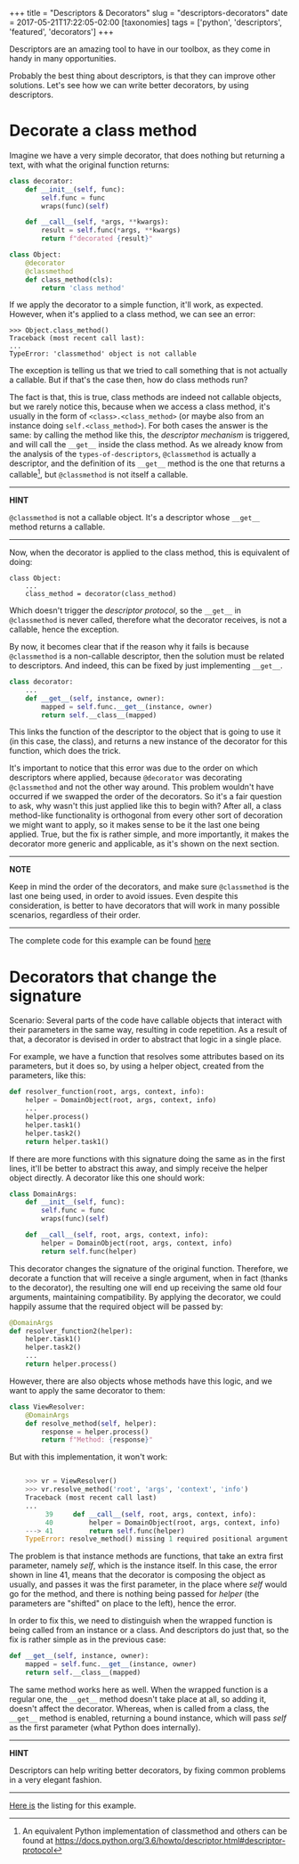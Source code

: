 +++
title = "Descriptors & Decorators"
slug = "descriptors-decorators"
date = 2017-05-21T17:22:05-02:00
[taxonomies]
tags = ['python', 'descriptors', 'featured', 'decorators']
+++

Descriptors are an amazing tool to have in our toolbox, as they come in
handy in many opportunities.

Probably the best thing about descriptors, is that they can improve
other solutions. Let\'s see how we can write better decorators, by using
descriptors.

# Decorate a class method

Imagine we have a very simple decorator, that does nothing but returning
a text, with what the original function returns:

```python
class decorator:
    def __init__(self, func):
        self.func = func
        wraps(func)(self)

    def __call__(self, *args, **kwargs):
        result = self.func(*args, **kwargs)
        return f"decorated {result}"

class Object:
    @decorator
    @classmethod
    def class_method(cls):
        return 'class method'
```

If we apply the decorator to a simple function, it\'ll work, as
expected. However, when it\'s applied to a class method, we can see an
error:

    >>> Object.class_method()
    Traceback (most recent call last):
    ...
    TypeError: 'classmethod' object is not callable

The exception is telling us that we tried to call something that is not
actually a callable. But if that\'s the case then, how do class methods
run?

The fact is that, this is true, class methods are indeed not callable
objects, but we rarely notice this, because when we access a class
method, it\'s usually in the form of
`<class>.<class_method>` (or maybe also from an instance
doing `self.<class_method>`). For both cases the answer is the same: by
calling the method like this, the *descriptor mechanism* is triggered,
and will call the `__get__` inside the class method. As we already know
from the analysis of the `types-of-descriptors`, `@classmethod` is actually a descriptor, and the definition
of its `__get__` method is the one that returns a callable[^1], but
`@classmethod` is not itself a callable.

---
**HINT**

`@classmethod` is not a callable object. It\'s a descriptor whose
`__get__` method returns a callable.

---

Now, when the decorator is applied to the class method, this is
equivalent of doing:

    class Object:
        ...
        class_method = decorator(class_method)

Which doesn\'t trigger the *descriptor protocol*, so the `__get__` in
`@classmethod` is never called, therefore what the decorator receives,
is not a callable, hence the exception.

By now, it becomes clear that if the reason why it fails is because
`@classmethod` is a non-callable descriptor, then the solution must be
related to descriptors. And indeed, this can be fixed by just
implementing `__get__`.

```python
class decorator:
    ...
    def __get__(self, instance, owner):
        mapped = self.func.__get__(instance, owner)
        return self.__class__(mapped)
```

This links the function of the descriptor to the object that is going to
use it (in this case, the class), and returns a new instance of the
decorator for this function, which does the trick.

It\'s important to notice that this error was due to the order on which
descriptors where applied, because `@decorator` was decorating
`@classmethod` and not the other way around. This problem wouldn\'t have
occurred if we swapped the order of the decorators. So it\'s a fair
question to ask, why wasn\'t this just applied like this to begin with?
After all, a class method-like functionality is orthogonal from every
other sort of decoration we might want to apply, so it makes sense to be
it the last one being applied. True, but the fix is rather simple, and
more importantly, it makes the decorator more generic and applicable, as
it\'s shown on the next section.

---
**NOTE**

Keep in mind the order of the decorators, and make sure `@classmethod`
is the last one being used, in order to avoid issues. Even despite this
consideration, is better to have decorators that will work in many
possible scenarios, regardless of their order.

---

The complete code for this example can be found
[here](https://gist.github.com/rmariano/0c401b79add51bca844429ca5a303e06#file-descriptors2_args0-py)

# Decorators that change the signature

Scenario: Several parts of the code have callable objects that interact
with their parameters in the same way, resulting in code repetition. As
a result of that, a decorator is devised in order to abstract that logic
in a single place.

For example, we have a function that resolves some attributes based on
its parameters, but it does so, by using a helper object, created from
the parameters, like this:

```python
def resolver_function(root, args, context, info):
    helper = DomainObject(root, args, context, info)
    ...
    helper.process()
    helper.task1()
    helper.task2()
    return helper.task1()
```

If there are more functions with this signature doing the same as in the
first lines, it\'ll be better to abstract this away, and simply receive
the helper object directly. A decorator like this one should work:

```python
class DomainArgs:
    def __init__(self, func):
        self.func = func
        wraps(func)(self)

    def __call__(self, root, args, context, info):
        helper = DomainObject(root, args, context, info)
        return self.func(helper)
```

This decorator changes the signature of the original function.
Therefore, we decorate a function that will receive a single argument,
when in fact (thanks to the decorator), the resulting one will end up
receiving the same old four arguments, maintaining compatibility. By
applying the decorator, we could happily assume that the required object
will be passed by:

```python
@DomainArgs
def resolver_function2(helper):
    helper.task1()
    helper.task2()
    ...
    return helper.process()
```

However, there are also objects whose methods have this logic, and we
want to apply the same decorator to them:

```python
class ViewResolver:
    @DomainArgs
    def resolve_method(self, helper):
        response = helper.process()
        return f"Method: {response}"
```

But with this implementation, it won\'t work:

```python

    >>> vr = ViewResolver()
    >>> vr.resolve_method('root', 'args', 'context', 'info')
    Traceback (most recent call last)
    ...
         39     def __call__(self, root, args, context, info):
         40         helper = DomainObject(root, args, context, info)
    ---> 41         return self.func(helper)
    TypeError: resolve_method() missing 1 required positional argument: 'helper'
```

The problem is that instance methods are functions, that take an extra
first parameter, namely *self*, which is the instance itself. In this
case, the error shown in line 41, means that the decorator is composing
the object as usually, and passes it was the first parameter, in the
place where *self* would go for the method, and there is nothing being
passed for *helper* (the parameters are \"shifted\" on place to the
left), hence the error.

In order to fix this, we need to distinguish when the wrapped function
is being called from an instance or a class. And descriptors do just
that, so the fix is rather simple as in the previous case:

```python
def __get__(self, instance, owner):
    mapped = self.func.__get__(instance, owner)
    return self.__class__(mapped)
```

The same method works here as well. When the wrapped function is a
regular one, the `__get__` method doesn\'t take place at all, so adding
it, doesn\'t affect the decorator. Whereas, when is called from a class,
the `__get__` method is enabled, returning a bound instance, which will
pass *self* as the first parameter (what Python does internally).


---
**HINT**

Descriptors can help writing better decorators, by fixing common
problems in a very elegant fashion.

----

[Here is](https://gist.github.com/rmariano/0c401b79add51bca844429ca5a303e06#file-descriptors2_classmethod0-py) the listing for
this example.

[^1]: An equivalent Python implementation of classmethod and others can
    be found at
    <https://docs.python.org/3.6/howto/descriptor.html#descriptor-protocol>
